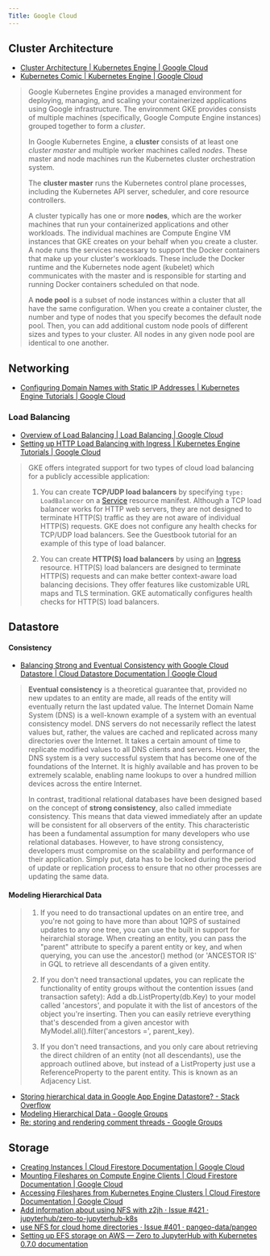 ```yaml
---
Title: Google Cloud
---
```

## Cluster Architecture

* [Cluster Architecture | Kubernetes Engine | Google Cloud](https://cloud.google.com/kubernetes-engine/docs/concepts/cluster-architecture)
* [Kubernetes Comic | Kubernetes Engine | Google Cloud](https://cloud.google.com/kubernetes-engine/kubernetes-comic/)

> Google Kubernetes Engine provides a managed environment for deploying, managing, and scaling your containerized applications using Google infrastructure. The environment GKE provides consists of multiple machines (specifically, Google Compute Engine instances) grouped together to form a *cluster*.
>
> In Google Kubernetes Engine, a **cluster** consists of at least one *cluster master* and multiple worker machines called *nodes*. These master and node machines run the Kubernetes cluster orchestration system.
>
> The **cluster master** runs the Kubernetes control plane processes, including the Kubernetes API server, scheduler, and core resource controllers.
>
> A cluster typically has one or more **nodes**, which are the worker machines that run your containerized applications and other workloads. The individual machines are Compute Engine VM instances that GKE creates on your behalf when you create a cluster. A node runs the services necessary to support the Docker containers that make up your cluster's workloads. These include the Docker runtime and the Kubernetes node agent (kubelet) which communicates with the master and is responsible for starting and running Docker containers scheduled on that node.
>
> A **node pool** is a subset of node instances within a cluster that all have the same configuration. When you create a container cluster, the number and type of nodes that you specify becomes the default node pool. Then, you can add additional custom node pools of different sizes and types to your cluster. All nodes in any given node pool are identical to one another.

## Networking

* [Configuring Domain Names with Static IP Addresses | Kubernetes Engine Tutorials | Google Cloud](https://cloud.google.com/kubernetes-engine/docs/tutorials/configuring-domain-name-static-ip)
### Load Balancing

* [Overview of Load Balancing | Load Balancing | Google Cloud](https://cloud.google.com/load-balancing/docs/load-balancing-overview)
* [Setting up HTTP Load Balancing with Ingress | Kubernetes Engine Tutorials | Google Cloud](https://cloud.google.com/kubernetes-engine/docs/tutorials/http-balancer)

> GKE offers integrated support for two types of cloud load balancing for a publicly accessible application:
> 
> 1. You can create **TCP/UDP load balancers** by specifying `type: LoadBalancer` on a [Service](https://kubernetes.io/docs/concepts/services-networking/service/) resource manifest. Although a TCP load balancer works for HTTP web servers, they are not designed to terminate HTTP(S) traffic as they are not aware of individual HTTP(S) requests. GKE does not configure any health checks for TCP/UDP load balancers. See the Guestbook tutorial for an example of this type of load balancer.
> 
> 2. You can create **HTTP(S) load balancers** by using an [Ingress](https://kubernetes.io/docs/concepts/services-networking/ingress/) resource. HTTP(S) load balancers are designed to terminate HTTP(S) requests and can make better context-aware load balancing decisions. They offer features like customizable URL maps and TLS termination. GKE automatically configures health checks for HTTP(S) load balancers.


## Datastore
#### Consistency

* [Balancing Strong and Eventual Consistency with Google Cloud Datastore | Cloud Datastore Documentation | Google Cloud](https://cloud.google.com/datastore/docs/articles/balancing-strong-and-eventual-consistency-with-google-cloud-datastore/)

> **Eventual consistency** is a theoretical guarantee that, provided no new updates to an entity are made, all reads of the entity will eventually return the last updated value. The Internet Domain Name System (DNS) is a well-known example of a system with an eventual consistency model. DNS servers do not necessarily reflect the latest values but, rather, the values are cached and replicated across many directories over the Internet. It takes a certain amount of time to replicate modified values to all DNS clients and servers. However, the DNS system is a very successful system that has become one of the foundations of the Internet. It is highly available and has proven to be extremely scalable, enabling name lookups to over a hundred million devices across the entire Internet.
>
> In contrast, traditional relational databases have been designed based on the concept of **strong consistency**, also called immediate consistency. This means that data viewed immediately after an update will be consistent for all observers of the entity. This characteristic has been a fundamental assumption for many developers who use relational databases. However, to have strong consistency, developers must compromise on the scalability and performance of their application. Simply put, data has to be locked during the period of update or replication process to ensure that no other processes are updating the same data.
#### Modeling Hierarchical Data
> 1. If you need to do transactional updates on an entire tree, and you're not going to have more than about 1QPS of sustained updates to any one tree, you can use the built in support for heirarchial storage. When creating an entity, you can pass the "parent" attribute to specify a parent entity or key, and when querying, you can use the .ancestor() method (or 'ANCESTOR IS' in GQL to retrieve all descendants of a given entity.
> 
> 2. If you don't need transactional updates, you can replicate the functionality of entity groups without the contention issues (and transaction safety): Add a db.ListProperty(db.Key) to your model called 'ancestors', and populate it with the list of ancestors of the object you're inserting. Then you can easily retrieve everything that's descended from a given ancestor with MyModel.all().filter('ancestors =', parent_key).
> 
> 3. If you don't need transactions, and you only care about retrieving the direct children of an entity (not all descendants), use the approach outlined above, but instead of a ListProperty just use a ReferenceProperty to the parent entity. This is known as an Adjacency List.

* [Storing hierarchical data in Google App Engine Datastore? - Stack Overflow](https://stackoverflow.com/questions/1011814/storing-hierarchical-data-in-google-app-engine-datastore)
* [Modeling Hierarchical Data - Google Groups](http://groups.google.co.jp/group/google-appengine/browse_thread/thread/879cfff68bf9ab3f/)
* [Re: storing and rendering comment threads - Google Groups](https://groups.google.com/forum/#!topic/google-appengine/Vm1Rv4B64wE)

## Storage

* [Creating Instances | Cloud Firestore Documentation | Google Cloud](https://cloud.google.com/filestore/docs/creating-instances)
* [Mounting Fileshares on Compute Engine Clients | Cloud Firestore Documentation | Google Cloud](https://cloud.google.com/filestore/docs/mounting-fileshares)
* [Accessing Fileshares from Kubernetes Engine Clusters | Cloud Firestore Documentation | Google Cloud](https://cloud.google.com/filestore/docs/accessing-fileshares)
* [Add information about using NFS with z2jh · Issue #421 · jupyterhub/zero-to-jupyterhub-k8s](https://github.com/jupyterhub/zero-to-jupyterhub-k8s/issues/421)
* [use NFS for cloud home directories · Issue #401 · pangeo-data/pangeo](https://github.com/pangeo-data/pangeo/issues/401)
* [Setting up EFS storage on AWS — Zero to JupyterHub with Kubernetes 0.7.0 documentation](https://zero-to-jupyterhub.readthedocs.io/en/stable/amazon/efs_storage.html)

